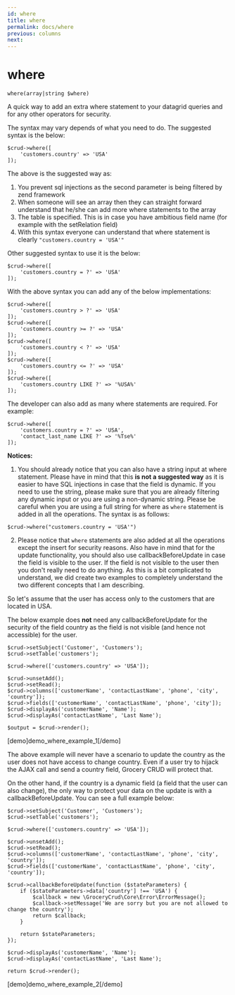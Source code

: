 ```yaml
---
id: where
title: where
permalink: docs/where
previous: columns
next: 
---
```


# where

<pre><code class="language-php">where(array|string $where)</code></pre>
A quick way to add an extra where statement to your datagrid queries and for any other operators for security.

The syntax may vary depends of what you need to do. The suggested syntax is the below:

<pre><code class="language-php">$crud->where([
    'customers.country' => 'USA'
]);</code></pre>

The above is the suggested way as:
<ol>
        <li>You prevent sql injections as the second parameter is being filtered by zend framework</li>	
        <li>When someone will see an array then they can straight forward understand that he/she can add more where statements to the array</li>
	<li>The table is specified. This is in case you have ambitious field name (for example with the setRelation field)</li>
	<li>With this syntax everyone can understand that where statement is clearly <code>"customers.country = 'USA'"</code></li>

</ol>

Other suggested syntax to use it is the below:

<pre><code class="language-php">$crud->where([
    'customers.country = ?' => 'USA'
]);</code></pre>

With the above syntax you can add any of the below implementations:

<pre><code class="language-php">$crud->where([
    'customers.country > ?' => 'USA'
]);
$crud->where([
    'customers.country >= ?' => 'USA'
]);
$crud->where([
    'customers.country < ?' => 'USA'
]);
$crud->where([
    'customers.country <= ?' => 'USA'
]);
$crud->where([
    'customers.country LIKE ?' => '%USA%'
]);
</code></pre>

The developer can also add as many where statements are required. For example:

<pre><code class="language-php">$crud->where([
    'customers.country = ?' => 'USA',
    'contact_last_name LIKE ?' => '%Tse%'
]);</code></pre>

<strong>Notices:</strong>
1. You should already notice that you can also have a string input at where statement. Please have in mind that this <strong>is not a suggested way</strong> as it is easier to have SQL injections in case that the field is dynamic. If you need to use the string, please make sure that you are already filtering any dynamic input or you are using a non-dynamic string. Please be careful when you are using a full string for where as <code>where</code> statement is added in all the operations. The syntax is as follows:
<pre><code class="language-php">$crud->where("customers.country = 'USA'")</code></pre>

2. Please notice that <code>where</code> statements are also added at all the operations except the insert for security reasons.
   Also have in mind that for the update functionality, you should also use callbackBeforeUpdate in case the field is visible to the user. If the field is not visible to the user then you don't really need to do anything. As this is a bit complicated to understand, we did create two examples to completely understand the two different concepts that I am describing.

So let's assume that the user has access only to the customers that are located in USA.

The below example does <strong>not</strong> need any callbackBeforeUpdate for the security of the field country as the field is not visible (and hence not accessible) for the user.

<pre><code class="language-php">$crud->setSubject('Customer', 'Customers');
$crud->setTable('customers');

$crud->where(['customers.country' => 'USA']);

$crud->unsetAdd();
$crud->setRead();
$crud->columns(['customerName', 'contactLastName', 'phone', 'city', 'country']);
$crud->fields(['customerName', 'contactLastName', 'phone', 'city']);
$crud->displayAs('customerName', 'Name');
$crud->displayAs('contactLastName', 'Last Name');

$output = $crud->render();</code></pre>

[demo]demo_where_example_1[/demo]

The above example will never have a scenario to update the country as the user does not have access to change country. Even if a user try to hijack the AJAX call and send a country field, Grocery CRUD will protect that.

On the other hand, if the country is a dynamic field (a field that the user can also change), the only way to protect your data on the update is with a callbackBeforeUpdate. You can see a full example below:

<pre><code class="language-php">$crud->setSubject('Customer', 'Customers');
$crud->setTable('customers');

$crud->where(['customers.country' => 'USA']);

$crud->unsetAdd();
$crud->setRead();
$crud->columns(['customerName', 'contactLastName', 'phone', 'city', 'country']);
$crud->fields(['customerName', 'contactLastName', 'phone', 'city', 'country']);

$crud->callbackBeforeUpdate(function ($stateParameters) {
    if ($stateParameters->data['country'] !== 'USA') {
        $callback = new \GroceryCrud\Core\Error\ErrorMessage();
        $callback->setMessage('We are sorry but you are not allowed to change the country');
        return $callback;
    }

    return $stateParameters;
});

$crud->displayAs('customerName', 'Name');
$crud->displayAs('contactLastName', 'Last Name');

return $crud->render();</code></pre>

[demo]demo_where_example_2[/demo]





